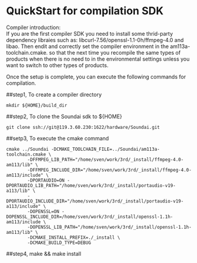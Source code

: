 # QuickStart for compilation SDK

Compiler introduction:<br>
If you are the first compiler SDK you need to install some thrid-party dependency libraies such as: libcurl-7.56/openssl-1.1-0h/ffmpeg-4.0 and libao.
Then endit and correctly set the compiler environment in the am113a-toolchain.cmake. so that the next time you recompile the same types of products when there is no need to in the environmental settings unless you want to switch to other types of products.

Once the setup is complete, you can execute the following commands for compilation.

##step1, To create a compiler directory

	mkdir ${HOME}/build_dir

##step2, To clone the Soundai sdk to ${HOME}

	git clone ssh://git@119.3.60.230:1622/hardware/Soundai.git

##setp3, To execute the cmake command

	cmake ../Soundai -DCMAKE_TOOLCHAIN_FILE=../Soundai/am113a-toolchain.cmake \
			-DFFMPEG_LIB_PATH="/home/sven/work/3rd/_install/ffmpeg-4.0-am113/lib" \
			-DFFMPEG_INCLUDE_DIR="/home/sven/work/3rd/_install/ffmpeg-4.0-am113/include" \
			-DPORTAUDIO=ON -DPORTAUDIO_LIB_PATH="/home/sven/work/3rd/_install/portaudio-v19-a113/lib" \
			-DPORTAUDIO_INCLUDE_DIR="/home/sven/work/3rd/_install/portaudio-v19-a113/include" \
			-DOPENSSL=ON -DOPENSSL_INCLUDE_DIR=/home/sven/work/3rd/_install/openssl-1.1h-am113/include \
			-DOPENSSL_LIB_PATH="/home/sven/work/3rd/_install/openssl-1.1h-am113/lib" \
			-DCMAKE_INSTALL_PREFIX=./_install \
			-DCMAKE_BUILD_TYPE=DEBUG

##step4, make && make install
	

